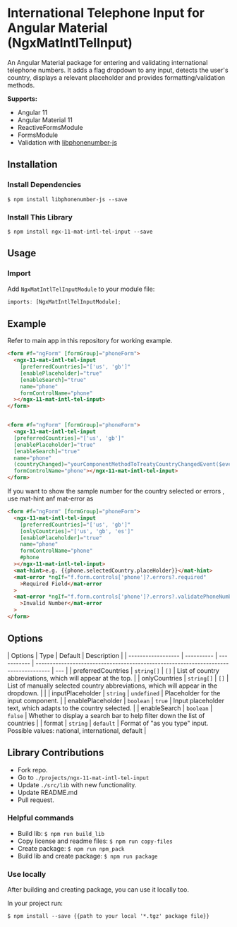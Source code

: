 # International Telephone Input for Angular Material (NgxMatIntlTelInput)

An Angular Material package for entering and validating international telephone numbers. It adds a flag dropdown to any input, detects the user's country, displays a relevant placeholder and provides formatting/validation methods.

**Supports:**

- Angular 11
- Angular Material 11
- ReactiveFormsModule
- FormsModule
- Validation with [libphonenumber-js](https://github.com/catamphetamine/libphonenumber-js)

## Installation

### Install Dependencies

`$ npm install libphonenumber-js --save`

### Install This Library

`$ npm install ngx-11-mat-intl-tel-input --save`

## Usage

### Import

Add `NgxMatIntlTelInputModule` to your module file:

```javascript
imports: [NgxMatIntlTelInputModule];
```

## Example

Refer to main app in this repository for working example.

```html
<form #f="ngForm" [formGroup]="phoneForm">
  <ngx-11-mat-intl-tel-input
    [preferredCountries]="['us', 'gb']"
    [enablePlaceholder]="true"
    [enableSearch]="true"
    name="phone"
    formControlName="phone"
  ></ngx-11-mat-intl-tel-input>
</form>
```

```html

<form #f="ngForm" [formGroup]="phoneForm">
  <ngx-11-mat-intl-tel-input
  [preferredCountries]="['us', 'gb']"
  [enablePlaceholder]="true"
  [enableSearch]="true"
  name="phone"
  (countryChanged)="yourComponentMethodToTreatyCountryChangedEvent($event)" // $event is a instance of current select Country
  formControlName="phone"></ngx-11-mat-intl-tel-input>
</form>

```

If you want to show the sample number for the country selected or errors , use mat-hint anf mat-error as

```html
<form #f="ngForm" [formGroup]="phoneForm">
  <ngx-11-mat-intl-tel-input
    [preferredCountries]="['us', 'gb']"
    [onlyCountries]="['us', 'gb', 'es']"
    [enablePlaceholder]="true"
    name="phone"
    formControlName="phone"
    #phone
  ></ngx-11-mat-intl-tel-input>
  <mat-hint>e.g. {{phone.selectedCountry.placeHolder}}</mat-hint>
  <mat-error *ngIf="f.form.controls['phone']?.errors?.required"
    >Required Field</mat-error
  >
  <mat-error *ngIf="f.form.controls['phone']?.errors?.validatePhoneNumber"
    >Invalid Number</mat-error
  >
</form>
```

## Options

| Options            | Type       | Default     | Description                                                                         |
| ------------------ | ---------- | ----------- | ----------------------------------------------------------------------------------- | --- |
| preferredCountries | `string[]` | `[]`        | List of country abbreviations, which will appear at the top.                        |
| onlyCountries      | `string[]` | `[]`        | List of manually selected country abbreviations, which will appear in the dropdown. |     |
| inputPlaceholder   | `string`   | `undefined` | Placeholder for the input component.                                                |
| enablePlaceholder  | `boolean`  | `true`      | Input placeholder text, which adapts to the country selected.                       |
| enableSearch       | `boolean`  | `false`     | Whether to display a search bar to help filter down the list of countries           |
| format             | `string`   | `default`   | Format of "as you type" input. Possible values: national, international, default    |

## Library Contributions

- Fork repo.
- Go to `./projects/ngx-11-mat-intl-tel-input`
- Update `./src/lib` with new functionality.
- Update README.md
- Pull request.

### Helpful commands

- Build lib: `$ npm run build_lib`
- Copy license and readme files: `$ npm run copy-files`
- Create package: `$ npm run npm_pack`
- Build lib and create package: `$ npm run package`

### Use locally

After building and creating package, you can use it locally too.

In your project run:

`$ npm install --save {{path to your local '*.tgz' package file}}`
